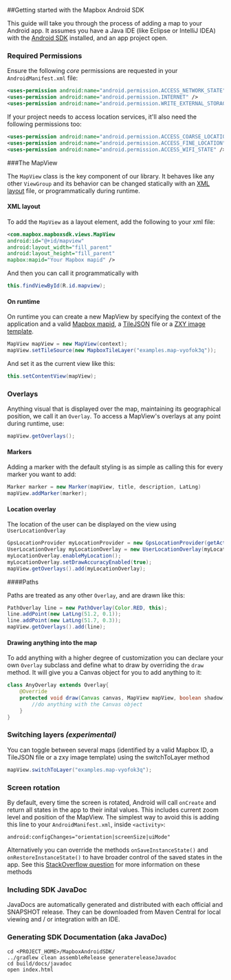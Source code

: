 ##Getting started with the Mapbox Android SDK

This guide will take you through the process of adding a map to your Android app. It assumes you have a Java IDE (like Eclipse or IntelliJ IDEA) with the [Android SDK](http://developer.android.com/sdk/index.html) installed, and an app project open.

### Required Permissions

Ensure the following *core* permissions are requested in your `AndroidManifest.xml` file:

```xml
<uses-permission android:name="android.permission.ACCESS_NETWORK_STATE" />
<uses-permission android:name="android.permission.INTERNET" />
<uses-permission android:name="android.permission.WRITE_EXTERNAL_STORAGE" />
```

If your project needs to access location services, it'll also need the following permissions too:

```xml
<uses-permission android:name="android.permission.ACCESS_COARSE_LOCATION" />
<uses-permission android:name="android.permission.ACCESS_FINE_LOCATION" />
<uses-permission android:name="android.permission.ACCESS_WIFI_STATE" />
```

###The MapView

The `MapView` class is the key component of our library. It behaves
like any other `ViewGroup` and its behavior can be changed statically with an
[XML layout](http://developer.android.com/guide/topics/ui/declaring-layout.html)
file, or programmatically during runtime.

#### XML layout
To add the `MapView` as a layout element, add the following to your xml file:

```xml
<com.mapbox.mapboxsdk.views.MapView
android:id="@+id/mapview"
android:layout_width="fill_parent"
android:layout_height="fill_parent"
mapbox:mapid="Your Mapbox mapid" />
```


And then you can call it programmatically with

```java
this.findViewById(R.id.mapview);
```

#### On runtime

On runtime you can create a new MapView by specifying the context of the
application and a valid [Mapbox mapid](https://www.mapbox.com/developers/api-overview/),
a [TileJSON](https://github.com/mapbox/tilejson-spec) file or
a [ZXY image template](http://wiki.openstreetmap.org/wiki/Slippy_map_tilenames).

```java
MapView mapView = new MapView(context);
mapView.setTileSource(new MapboxTileLayer("examples.map-vyofok3q"));
```

And set it as the current view like this:
```java
this.setContentView(mapView);
```

### Overlays

Anything visual that is displayed over the map, maintaining its geographical
position, we call it an `Overlay`. To access a MapView's overlays
at any point during runtime, use:

```java
mapView.getOverlays();
```

#### Markers

Adding a marker with the default styling is as simple as calling this
for every marker you want to add:

```java
Marker marker = new Marker(mapView, title, description, LatLng)
mapView.addMarker(marker);
```

#### Location overlay

The location of the user can be displayed on the view using `UserLocationOverlay`

```java
GpsLocationProvider myLocationProvider = new GpsLocationProvider(getActivity());
UserLocationOverlay myLocationOverlay = new UserLocationOverlay(myLocationProvider, mapView);
myLocationOverlay.enableMyLocation();
myLocationOverlay.setDrawAccuracyEnabled(true);
mapView.getOverlays().add(myLocationOverlay);
```

####Paths

Paths are treated as any other `Overlay`, and are drawn like this:

```java
PathOverlay line = new PathOverlay(Color.RED, this);
line.addPoint(new LatLng(51.2, 0.1));
line.addPoint(new LatLng(51.7, 0.3));
mapView.getOverlays().add(line);
```

#### Drawing anything into the map

To add anything with a higher degree of  customization you can declare your own `Overlay`
subclass and define what to draw by overriding the `draw` method. It will
give you a Canvas object for you to add anything to it:

```java
class AnyOverlay extends Overlay{
    @Override
    protected void draw(Canvas canvas, MapView mapView, boolean shadow) {
        //do anything with the Canvas object
    }
}
```

### Switching layers *(experimental)*

You can toggle between several maps (identified by a valid Mapbox ID, a TileJSON file
or a zxy image template) using the switchToLayer method

```java
mapView.switchToLayer("examples.map-vyofok3q");
```

### Screen rotation

By default, every time the screen is rotated, Android will call `onCreate`
and return all states in the app to their inital values. This includes current
zoom level and position of the MapView. The simplest way to avoid this is adding
this line to your `AndroidManifest.xml`, inside `<activity>`:

	android:configChanges="orientation|screenSize|uiMode"

Alternatively you can override the methods `onSaveInstanceState()` and
`onRestoreInstanceState()` to have broader control of the saved states in the app.
See this [StackOverflow question](http://stackoverflow.com/questions/4096169/onsaveinstancestate-and-onrestoreinstancestate) for
more information on these methods

### Including SDK JavaDoc

JavaDocs are automatically generated and distributed with each official and
SNAPSHOT release.  They can be downloaded from Maven Central for local
viewing and / or integration with an IDE.

### Generating SDK Documentation (aka JavaDoc)

```
cd <PROJECT_HOME>/MapboxAndroidSDK/
../gradlew clean assembleRelease generatereleaseJavadoc
cd build/docs/javadoc
open index.html
```
